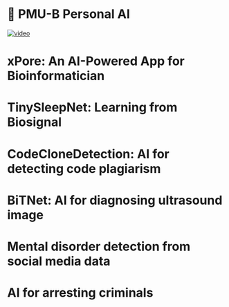 <h1>🤖 PMU-B Personal AI</h1>

[![video](https://img.youtube.com/vi/561aU1Bh25g/0.jpg)](https://www.youtube.com/watch?v=561aU1Bh25g)


<H1>xPore: An AI-Powered App for Bioinformatician<h1>
<H1>TinySleepNet: Learning from Biosignal<h1>
<H1>CodeCloneDetection: AI for detecting code plagiarism	<h1>
<H1>BiTNet: AI for diagnosing ultrasound image <h1>
<H1>Mental disorder detection from social media data<h1>
<H1>AI for arresting criminals	<h1>

